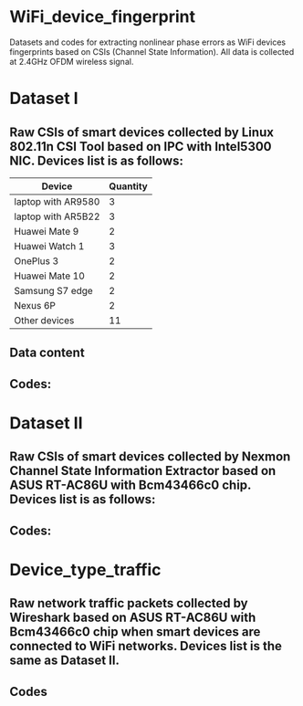 # WiFi_device_fingerprint
Datasets and codes for extracting nonlinear phase errors as WiFi devices fingerprints based on CSIs (Channel State Information). All data is collected at 2.4GHz OFDM wireless signal.

Dataset I
===
Raw CSIs of smart devices collected by Linux 802.11n CSI Tool based on IPC with Intel5300 NIC.
Devices list is as follows: 
---
|        Device      |Quantity|
|--------------------|--------|
| laptop with AR9580 |   3    |
| laptop with AR5B22 |   3    |
|   Huawei Mate 9    |   2    |
|   Huawei Watch 1   |   3    |
|     OnePlus 3      |   2    |
|   Huawei Mate 10   |   2    |
|   Samsung S7 edge  |   2    |
|      Nexus 6P      |   2    |
|    Other devices   |   11   |

Data content
---

Codes:
---


Dataset II
===
Raw CSIs of smart devices collected by Nexmon Channel State Information Extractor based on ASUS RT-AC86U with Bcm43466c0 chip.
Devices list is as follows: 
---

Codes:
---


Device_type_traffic
===
Raw network traffic packets collected by Wireshark based on ASUS RT-AC86U with Bcm43466c0 chip when smart devices are connected to WiFi networks.
Devices list is the same as Dataset II.
---

Codes
---


